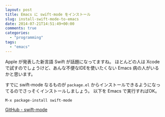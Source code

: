 ```yaml
---
layout: post
title: Emacs に swift-mode をインストール
slug: install-swift-mode-to-emacs
date: 2014-07-21T14:51:49+00:00
comments: true
categories:
  - "programming"
tags:
  - "emacs"
---
```


Apple が発表した新言語 Swift が話題になってますね。
ほとんどの人は Xcode で試すのでしょうけど、あんな不便なIDEを使いたくない Emacs 病の人がいるかと思います。

すでに swift-mode なるものが `package.el` からインストールできるようになってるのでさっそくインストールしましょう。
以下を Emacs で実行すればOK。

    M-x package-install swift-mode

<a href="https://github.com/chrisbarrett/swift-mode" title="swift-mode" target="_blank">GitHub - swift-mode</a>
